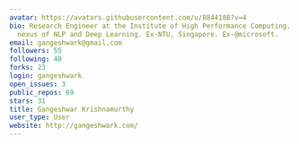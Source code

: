 ```yaml
---
avatar: https://avatars.githubusercontent.com/u/8844108?v=4
bio: Research Engineer at the Institute of High Performance Computing. I work at the
  nexus of NLP and Deep Learning. Ex-NTU, Singapore. Ex-@microsoft.
email: gangeshwark@gmail.com
followers: 55
following: 40
forks: 23
login: gangeshwark
open_issues: 3
public_repos: 69
stars: 31
title: Gangeshwar Krishnamurthy
user_type: User
website: http://gangeshwark.com/
---
```

